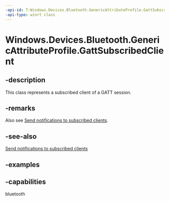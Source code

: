 ```yaml
---
-api-id: T:Windows.Devices.Bluetooth.GenericAttributeProfile.GattSubscribedClient
-api-type: winrt class
---
```


<!-- Class syntax.
public class GattSubscribedClient 
-->

# Windows.Devices.Bluetooth.GenericAttributeProfile.GattSubscribedClient

## -description
This class represents a subscribed client of a GATT session.

## -remarks

Also see [Send notifications to subscribed clients](/windows/uwp/devices-sensors/gatt-server#send-notifications-to-subscribed-clients).

## -see-also
[Send notifications to subscribed clients](/windows/uwp/devices-sensors/gatt-server#send-notifications-to-subscribed-clients)

## -examples

## -capabilities
bluetooth
